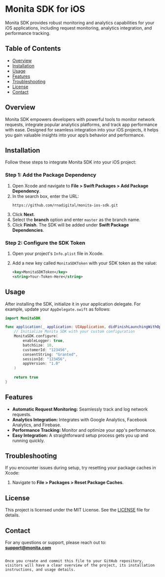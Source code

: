 
# Monita SDK for iOS

Monita SDK provides robust monitoring and analytics capabilities for your iOS applications, including request monitoring, analytics integration, and performance tracking.

## Table of Contents

- [Overview](#overview)
- [Installation](#installation)
- [Usage](#usage)
- [Features](#features)
- [Troubleshooting](#troubleshooting)
- [License](#license)
- [Contact](#contact)

## Overview

Monita SDK empowers developers with powerful tools to monitor network requests, integrate popular analytics platforms, and track app performance with ease. Designed for seamless integration into your iOS projects, it helps you gain valuable insights into your app’s behavior and performance.

## Installation

Follow these steps to integrate Monita SDK into your iOS project:

### Step 1: Add the Package Dependency

1. Open Xcode and navigate to **File > Swift Packages > Add Package Dependency**.
2. In the search box, enter the URL:  
   ```
   https://github.com/rnadigital/monita-ios-sdk.git
   ```
3. Click **Next**.
4. Select the **branch** option and enter `master` as the branch name.
5. Click **Finish**. The SDK will be added under **Swift Package Dependencies**.

### Step 2: Configure the SDK Token

1. Open your project's `Info.plist` file in Xcode.
2. Add a new key called `MonitaSDKToken` with your SDK token as the value:

   ```xml
   <key>MonitaSDKToken</key>
   <string>Your-Token-Here</string>
   ```

## Usage

After installing the SDK, initialize it in your application delegate. For example, update your `AppDelegate.swift` as follows:

```swift
import MonitaSDK

func application(_ application: UIApplication, didFinishLaunchingWithOptions launchOptions: [UIApplication.LaunchOptionsKey: Any]?) -> Bool {
    // Initialize Monita SDK with your custom configuration
    MonitaSDK.configure(
        enableLogger: true,
        batchSize: 10,
        customerId: "123456",
        consentString: "Granted",
        sessionId: "123456",
        appVersion: "1.0"
    )
    
    return true
}
```

## Features

- **Automatic Request Monitoring:** Seamlessly track and log network requests.
- **Analytics Integration:** Integrates with Google Analytics, Facebook Analytics, and Firebase.
- **Performance Tracking:** Monitor and optimize your app's performance.
- **Easy Integration:** A straightforward setup process gets you up and running quickly.

## Troubleshooting

If you encounter issues during setup, try resetting your package caches in Xcode:

1. Navigate to **File > Packages > Reset Package Caches**.

## License

This project is licensed under the MIT License. See the [LICENSE](LICENSE) file for details.

## Contact

For any questions or support, please reach out to:  
**support@monita.com**
```

Once you create and commit this file to your GitHub repository, visitors will have a clear overview of the project, its installation instructions, and usage details.
